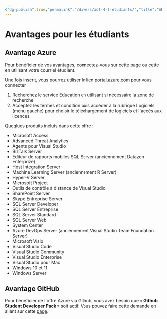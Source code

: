 ```yaml
---
{"dg-publish":true,"permalink":"/divers/adt-4-t-etudiants/","title":"ADT4T étudiants"}
---
```



# Avantages pour les étudiants

## Avantage Azure

Pour bénéficier de vos avantages, connectez-vous sur cette [page](https://signup.azure.com/studentverification?offerType=3) ou cette  en utilisant votre courriel étudiant.

Une fois inscrit, vous pourrez utiliser le lien [portal.azure.com](https://portal.azure.com) pour vous connecter

1. Recherchez le service Education en utilisant si nécessaire la zone de recherche
2. Acceptez les termes et condition puis accéder à la rubrique Logiciels (menu gauche) pour choisir le téléchargement de logiciels et l'accès aux licences

Queqlues produits incluts dans cette offre : 
- Microsoft Access
- Advanced Threat Analytics
- Agents pour Visual Studio
- BizTalk Server
- Éditeur de rapports mobiles SQL Server (anciennement Datazen Enterprize)
- Host Integration Server
- Machine Learning Server (anciennement R Server)
- Hyper-V Server
- Microsoft Project
- Outils de contrôle à distance de Visual Studio
- SharePoint Server
- Skype Entreprise Server
- SQL Server Developer
- SQL Server Entreprise
- SQL Server Standard
- SQL Server Web
- System Center
- Azure DevOps Server (anciennement Visual Studio Team Foundation Server)
- Microsoft Visio
- Visual Studio Code
- Visual Studio Community
- Visual Studio Enterprise
- Visual Studio pour Mac
- Windows 10 et 11
- Windows Server


## Avantage GitHub

Pour bénéficier de l'offre Azure via Github, vous avez besoin que « **Github Student Developer Pack** » soit actif. Vous pouvez faire cette demande en allant sur cette [page​​​​​​​](https://education.github.com/discount_requests/student_application).





